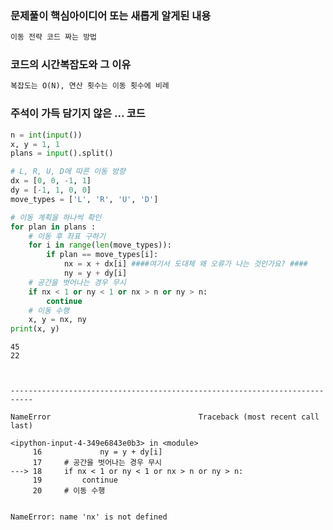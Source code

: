 ### 문제풀이 핵심아이디어 또는 새롭게 알게된 내용


```python
이동 전략 코드 짜는 방법
```

### 코드의 시간복잡도와 그 이유


```python
복잡도는 O(N), 연산 횟수는 이동 횟수에 비례
```

### 주석이 가득 담기지 않은 ... 코드


```python
n = int(input())
x, y = 1, 1
plans = input().split()

# L, R, U, D에 따른 이동 방향
dx = [0, 0, -1, 1]
dy = [-1, 1, 0, 0]
move_types = ['L', 'R', 'U', 'D']

# 이동 계획을 하나씩 확인
for plan in plans :
    # 이동 후 좌표 구하기
    for i in range(len(move_types)):
        if plan == move_types[i]:
            nx = x + dx[i] ####여기서 도대체 왜 오류가 나는 것인가요? ####
            ny = y + dy[i]
    # 공간을 벗어나는 경우 무시
    if nx < 1 or ny < 1 or nx > n or ny > n:
        continue
    # 이동 수행
    x, y = nx, ny
print(x, y)
```

    45
    22
    


    ---------------------------------------------------------------------------

    NameError                                 Traceback (most recent call last)

    <ipython-input-4-349e6843e0b3> in <module>
         16             ny = y + dy[i]
         17     # 공간을 벗어나는 경우 무시
    ---> 18     if nx < 1 or ny < 1 or nx > n or ny > n:
         19         continue
         20     # 이동 수행
    

    NameError: name 'nx' is not defined

